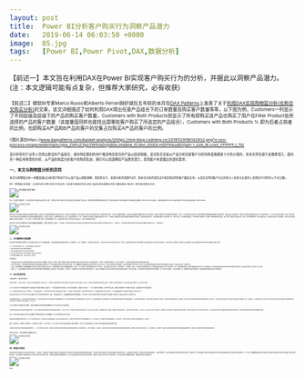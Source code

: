 ```yaml
---
layout: post
title:  Power BI分析客户购买行为洞察产品潜力
date:   2019-06-14 06:03:50 +0000
image:  05.jpg
tags:   [Power BI,Power Pivot,DAX,数据分析]
---
```


<small>【前述一】本文旨在利用DAX在Power BI实现客户购买行为的分析，并据此以洞察产品潜力。(注：本文逻辑可能有点复杂，但推荐大家研究，必有收获) <small>

<small>【前述二】微软BI专家Marco Russo和Alberto Ferrari刚好就在五年前的本月在[DAX Patterns](https://www.daxpatterns.com/)上发表了关于[利用DAX实现购物篮分析(也称交叉购买分析)](https://www.daxpatterns.com/basket-analysis/)的文章，该文详细描述了如何利用DAX得出任意产品组合下的订单数量及购买客户数量等等，以下图为例，Customers一列显示了不同层级及层级下的产品的购买客户数量，Customers with Both Products则显示了所有即购买该产品也购买了用户在Filter Product处所选择的产品的客户数量（该度量值同样也能找出是哪些客户购买了所选定的产品组合），Customers with Both Products % 即为后者占前者的比例，也即购买A产品和B产品的客户的交集占仅购买A产品的客户的比例。<small>

![图片源自https://www.daxpatterns.com/basket-analysis/](https://img-blog.csdnimg.cn/20191129190142932.png?x-oss-process=image/watermark,type_ZmFuZ3poZW5naGVpdGk,shadow_10,text_d3d3LmQtYmkudGVjaA==,size_16,color_FFFFFF,t_70)

<small>该分析有利于业务人员找出最佳的产品组合，或向特定类别的用户推送特定组合的产品以促进销量，该文章无论是从产品分析还是客户分析的角度看都是十分有价值的，但本文将会基于此做更深入、面向另一种应用场景的分析，从产品的角度分析客户的购买轨迹，我们可以知道哪些产品更具潜力，发现客户未表露出的潜在需求。<small>

一、本文与购物篮分析的异同
-----

本文与购物篮分析一样都是通过分析用户购买行为以及产品以获取洞察，但区别在于，前者分析的是即A又B，而本文分析的是先买A其后购买B的客户数及比率，以及先买B的客户中又有多少人及多大比重的人会购买A(可参考以下对比图)。

<small>附1：购物篮分析结果：Customers with Both Products: 72名客户都有Bottles and Cages(单车放置水杯的卡槽)和Bike Racks（单车架)的购买记录。<small>

![在这里插入图片描述](https://img-blog.csdnimg.cn/20191129190156396.png)

<small>附2：本案例计算结果：(行字段为用户首先购买的产品子类，列字段为用户购买该产品子类之后所购买的产品子类，案例暂时忽略同时购买的记录）首先购买Bike Racks的客户中有8名在后续购买了Bottles and Cages，首先购买Bottles and Cages的客户中有14名在其后购买了Bike Racks。<small>

![在这里插入图片描述](https://img-blog.csdnimg.cn/20191129190206397.png)

Marco的关于同时购买AB两种产品的概率计算实际上就是针对于类似啤酒和尿布这样的应用案例，因为这些订单的确是一次性完成的。那些男人要完成他们妻子下达的买尿布的任务，他们也同时喜欢喝啤酒，但这是分析师依据历史数据分析出的产品关联性，是他们已经拥有了购买啤酒与尿布的需求，这是一个已经存在的关联问题。但有些时候我们需要做的是挖掘客户的潜在需求，这很大程度上是未知的。而客户的订单购买轨迹能够反映一些十分有用的事实，它让产品之间的关联性有了方向。换句话说，不考虑订单时间先后的购物篮分析在分析超市数据时很适用，因为用户往往在一次购物中购买多个产品，然后到收银台统一下单，这种情况下所有的产品都被当做是同时下单了，但实际上顾客在超市内的选取商品的轨迹你无法追溯。但如果是在其他场景，比如顾客在电商平台或者官网下单，你作为店长，你可能想知道的是，A和B同样作为畅销款，究竟哪一款能带来更多回头客，哪一款反而比较容易流失客户呢？因此，我们需要知道每一款产品的回头率，比如所有先购买A产品的顾客，他们在日后再次回来购买产品的占比是多少，进一步分析，在这些复购的人群中，购买的依然是A产品，还是其他的产品呢？各自的占比又是多少，这是个值得研究的问题。

本文改用了和Macro购物篮分析中同样的数据集和数据模型，最终计算结果如下图所示，可以看到，先购买Road Bikes(公路自行车)后购买Mountain Bikes(山地自行车)的客户有1853人，比率29%，而先买Mountain Bikes后买Road Bikes的客户却仅有200人，比率不到5%：

![在这里插入图片描述](https://img-blog.csdnimg.cn/20191129191506389.png?x-oss-process=image/watermark,type_ZmFuZ3poZW5naGVpdGk,shadow_10,text_d3d3LmQtYmkudGVjaA==,size_16,color_FFFFFF,t_70)

二、本文案例的计算逻辑
-----

如果没有弄清本段的计算逻辑，那么后面所列出的DAX公式会很难看懂。上图中的表格(矩阵)虽看似简单，但计算量不小。每一行都经历了一条独立的计算过程。
以Mountain Bikes(山地自行车)那一行为例，首先购买Mountain Bikes的客户中在后续购买了Bike Racks(单车架)、Road Bikes(公路自行车)等各产品子类的客户分别占所有购买Mountain Bikes的客户的多大比例。

*注：该比率的算法有三种，分子相同但基于不同的分母：*  
*1. 基于所有购买该产品子类的所有客户*  
*2. 基于所有首先购买该产品子类的所有客户*  
*3. 基于所有首先购买该产品子类其后又有回购行为的客户*  
*这三种算法我都有计算，但本文以第一种为例*

计算流程为：
1. 首先是在主表(Sales)中筛选出所有Mountain Bikes的订单数据，然后进一步筛选，哪些订单是作为客户的首单的(对应客户的所有订单中下单日期最早的一个或多个订单被归类为首单，其余为"非首单")，在经过此次筛选后的表中提取出客户名单。
2. 有了客户名单后，我们需要找出这些客户的所有除首单以外的订单，而不仅仅是包括Mountain Bikes的订单，这个步骤使用左外连接的方法完成(可参考下文DAX公式)。在DAX中完成这个虚拟表后，再对表中的客户进行Distinct Count, 这将会得出首先购买Mountain Bikes的客户中有多少人在其后又购买了其他的产品。
3. 其后，我们需要使这个数据能够被产品筛选(本案例计算的是产品子类)，此处则和Macro的计算逻辑基本相同，使用一个与产品表完全相同的副本(Filter Product)，和主表建立非活动关系，然后再建立一个度量值，使其上下文忽略产品表的所有字段，并接受来自其副本(Filter Product)的上下文，使用该副本的产品子类字段筛选此前Distinct Count的结果，即可得出首先购买Mountain Bikes的客户中有多少人在其后分别购买了其他各个产品子类。
4. 最后一步，让该度量值除以购买Mountain Bikes的客户总数(即按照上文所述第一种比率算法)，即可得出：在所有购买了Mountain Bikes的客户中，有多大比例的客户是先买Mountain Bikes而后购买其他的一些产品子类的。
此即为客户购买轨迹分析的计算逻辑，对于产品或产品类别、产品子类的每一项，都要经历这样的计算流程，因此最终的结果是经历复杂计算得出的。

三、DAX实现过程
-----

1.新建计算列，判定客户的首单：

>```Python
IsFirstOrder = 
VAR
E_Date = 'Sales'[OrderDateKey]
VAR
CUST = 'Sales'[CustomerKey]
RETURN
IF(
    SUMX(
        FILTER('Sales',
        CUST = 'Sales'[CustomerKey]&&E_Date > 'Sales'[OrderDateKey]),
        COUNTROWS('Sales'))>0,FALSE,TRUE)
>```

2.以下公式名为VT1的虚拟表即用于完成前述计算流程的步骤1，提取出了一个包含指定客户名单的表；接下来完成步骤2，虚拟表VT2完成了一个十分关键的计算步骤，以Sales表为主表，使用左外连接和VT1中的客户表关联，然后筛选ROWS列返回结果，

*注：以完整的sales表为主表，leftjoin上一步所返回的客户，所有[ROWS]为空的行说明这些行的客户，并不是VT1所返回的客户,否则[ROWS]应该为1，筛选掉那些[ROWS]为空的行，剩下的数据就是VT1所返回的所有客户的所有订单了* 

这也是NATURALLEFTOUTERJOIN()函数的一种十分有用的应用场景。最后，筛选虚拟表VT2，使其数据排除掉所有首单数据，DISTINCTCOUNT客户数以得出"首先购买某产品的客户中有多少人在其后又购买了其他的产品"：

>```Python
CustDistinctValue = 
VAR
FIRSTORDERPROD = 
IF(HASONEVALUE('Product'[Subcategory]),
    VALUES('Product'[Subcategory]),0)
VAR
VT1 = 
SUMMARIZE(
    FILTER(Sales,
        AND(related('Product'[Subcategory]) = FIRSTORDERPROD,
            'Sales'[IsFirstOrder]=TRUE)),
        'Sales'[CustomerKey],
        "ROWS",
        DISTINCTCOUNT(Sales[CustomerKey]))
VAR
VT2 = 
FILTER(
    NATURALLEFTOUTERJOIN(ALL(Sales),VT1),
    [ROWS] = 1)
RETURN
CALCULATE(
    DISTINCTCOUNT('Sales'[CustomerKey]),
    FILTER(VT2,'Sales'[IsFirstOrder] = FALSE)
)
>```

3.该公式即用于完成前文所述步骤3，使得在步骤2所计算出的结果能够被Filter Product的产品字段所筛选：

>```Python
CustPurchaseOthersSubcategoryAfter = 
VAR CustPurchaseOthersSubcategoryAfter = 
CALCULATE (
    'Sales'[CustDistinctValue],
    CALCULATETABLE (
        SUMMARIZE ( Sales, Sales[CustomerKey] ),
        'Sales'[IsFirstOrder] = FALSE,
        ALLSELECTED ('Product'),
        USERELATIONSHIP ( Sales[ProductCode],
             'Filter Product'[Filter ProductCode] )
    )
)
RETURN
IF(NOT([SameSubCategorySelection]),
    CustPurchaseOthersSubcategoryAfter)
>```

其中，SameSubCategorySelection函数用于排除选择相同产品子类的数据，此公式引用Macro的方法完成：

>```Python
SameSubCategorySelection = 
IF (
    HASONEVALUE ( 'Product'[Subcategory] )
        && HASONEVALUE ( 'Filter Product'[Filter Subcategory] ),
    IF (
        VALUES ( 'Product'[Subcategory])
            = VALUES ( 'Filter Product'[Filter Subcategory] ),
        TRUE
    )
)
>```

最后，算出比率，完成整个计算流程。公式中的PATTERN 1、PATTERN 2、PATTERN 3分别对应前文所述的三种比率算法，你也可以自己使用SWITCH()实现三种比率算法结果在前端的切换：

>```Python
CustPurchaseOthersSubCategoryAfter % = 
--PATTERN 1
DIVIDE ( 'Sales'[CustPurchaseOthersSubcategoryAfter], [Customers] )
--PATTERN 2
--DIVIDE ( 'Sales'[CustPurchaseOthersSubcategoryAfter], 'Sales'[AsFirstOrderCust] ) 
--PATTERN 3
--DIVIDE ( 'Sales'[CustPurchaseOthersSubcategoryAfter], 'Sales'[AsFirstOrderCustRepurchase]) 
>```

结果如下图所示，经随机抽取部分数据验证无误：

![在这里插入图片描述](https://img-blog.csdnimg.cn/20191129190317908.png)

四、结果与可视化
-----

该分析的可视化使用名为Chord的可视化控件，可以看出，先购买自行车的客户有很多人在其后购买了如Helmets(头盔)之类的骑行装备或单车部件，而先购买Helmets的客户中没有任何客户在其后购买单车，当然这是符合常理的，这些客户原本就有这类单车，当然不需要再买，因此对这类客户推送单车很可能会造成广告资源浪费，此外这类客户有很大的购买除Helmets以外的其他的他们没买过的单车装备的需求。另一方面，表格数据反映首先购买公路自行车的客户较先购买山地自行车的客户具有更大的购买潜力，因此公路自行车能够带来比山地自行车更大比例的回头客，如果我们使用传统的购物篮分析，是无法发现这些隐含在AB购买中的问题的。按照这个思路以及在Power BI的实践方式，结合实际业务场景做相应调整，能够发现更多有价值的信息。

![在这里插入图片描述](https://img-blog.csdnimg.cn/20191129190327489.png?x-oss-process=image/watermark,type_ZmFuZ3poZW5naGVpdGk,shadow_10,text_d3d3LmQtYmkudGVjaA==,size_16,color_FFFFFF,t_70)

*End~*